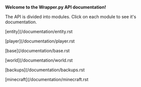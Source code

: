 **Welcome to the Wrapper.py API documentation!**

The API is divided into modules.  Click on each module to see it's documentation.


[entity](/documentation/entity.rst

[player](/documentation/player.rst

[base](/documentation/base.rst

[world](/documentation/world.rst

[backups](/documentation/backups.rst

[minecraft](/documentation/minecraft.rst

